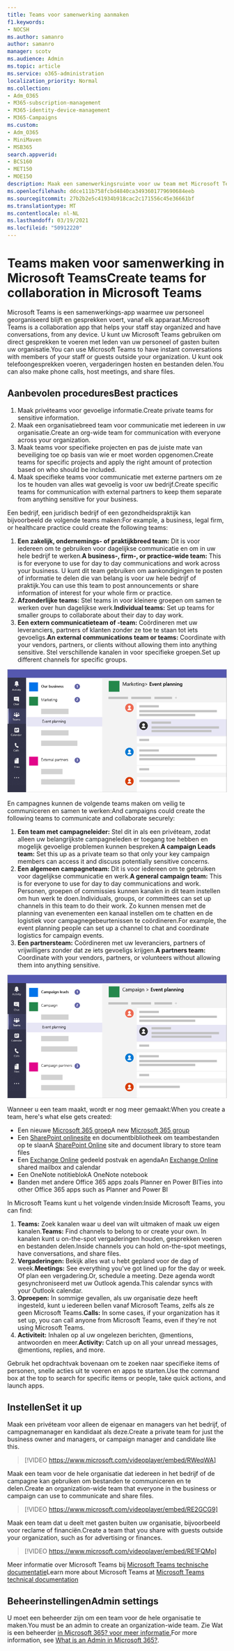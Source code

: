 ```yaml
---
title: Teams voor samenwerking aanmaken
f1.keywords:
- NOCSH
ms.author: samanro
author: samanro
manager: scotv
ms.audience: Admin
ms.topic: article
ms.service: o365-administration
localization_priority: Normal
ms.collection:
- Adm_O365
- M365-subscription-management
- M365-identity-device-management
- M365-Campaigns
ms.custom:
- Adm_O365
- MiniMaven
- MSB365
search.appverid:
- BCS160
- MET150
- MOE150
description: Maak een samenwerkingsruimte voor uw team met Microsoft Teams.
ms.openlocfilehash: ddce111b758fcbd4840ca3493601779690684eeb
ms.sourcegitcommit: 27b2b2e5c41934b918cac2c171556c45e36661bf
ms.translationtype: MT
ms.contentlocale: nl-NL
ms.lasthandoff: 03/19/2021
ms.locfileid: "50912220"
---
```

# <a name="create-teams-for-collaboration-in-microsoft-teams"></a><span data-ttu-id="8228c-103">Teams maken voor samenwerking in Microsoft Teams</span><span class="sxs-lookup"><span data-stu-id="8228c-103">Create teams for collaboration in Microsoft Teams</span></span>

<span data-ttu-id="8228c-104">Microsoft Teams is een samenwerkings-app waarmee uw personeel georganiseerd blijft en gesprekken voert, vanaf elk apparaat.</span><span class="sxs-lookup"><span data-stu-id="8228c-104">Microsoft Teams is a collaboration app that helps your staff stay organized and have conversations, from any device.</span></span> <span data-ttu-id="8228c-105">U kunt uw Microsoft Teams gebruiken om direct gesprekken te voeren met leden van uw personeel of gasten buiten uw organisatie.</span><span class="sxs-lookup"><span data-stu-id="8228c-105">You can use Microsoft Teams to have instant conversations with members of your staff or guests outside your organization.</span></span> <span data-ttu-id="8228c-106">U kunt ook telefoongesprekken voeren, vergaderingen hosten en bestanden delen.</span><span class="sxs-lookup"><span data-stu-id="8228c-106">You can also make phone calls, host meetings, and share files.</span></span>

## <a name="best-practices"></a><span data-ttu-id="8228c-107">Aanbevolen procedures</span><span class="sxs-lookup"><span data-stu-id="8228c-107">Best practices</span></span>

1. <span data-ttu-id="8228c-108">Maak privéteams voor gevoelige informatie.</span><span class="sxs-lookup"><span data-stu-id="8228c-108">Create private teams for sensitive information.</span></span>
1. <span data-ttu-id="8228c-109">Maak een organisatiebreed team voor communicatie met iedereen in uw organisatie.</span><span class="sxs-lookup"><span data-stu-id="8228c-109">Create an org-wide team for communication with everyone across your organization.</span></span>
1. <span data-ttu-id="8228c-110">Maak teams voor specifieke projecten en pas de juiste mate van beveiliging toe op basis van wie er moet worden opgenomen.</span><span class="sxs-lookup"><span data-stu-id="8228c-110">Create teams for specific projects and apply the right amount of protection based on who should be included.</span></span>
1. <span data-ttu-id="8228c-111">Maak specifieke teams voor communicatie met externe partners om ze los te houden van alles wat gevoelig is voor uw bedrijf.</span><span class="sxs-lookup"><span data-stu-id="8228c-111">Create specific teams for communication with external partners to keep them separate from anything sensitive for your business.</span></span>

<span data-ttu-id="8228c-112">Een bedrijf, een juridisch bedrijf of een gezondheidspraktijk kan bijvoorbeeld de volgende teams maken:</span><span class="sxs-lookup"><span data-stu-id="8228c-112">For example, a business, legal firm, or healthcare practice could create the following teams:</span></span>

1. <span data-ttu-id="8228c-113">**Een zakelijk, ondernemings- of praktijkbreed team:** Dit is voor iedereen om te gebruiken voor dagelijkse communicatie en om in uw hele bedrijf te werken.</span><span class="sxs-lookup"><span data-stu-id="8228c-113">**A business-, firm-, or practice-wide team:** This is for everyone to use for day to day communications and work across your business.</span></span> <span data-ttu-id="8228c-114">U kunt dit team gebruiken om aankondigingen te posten of informatie te delen die van belang is voor uw hele bedrijf of praktijk.</span><span class="sxs-lookup"><span data-stu-id="8228c-114">You can use this team to post announcements or share information of interest for your whole firm or practice.</span></span>
1. <span data-ttu-id="8228c-115">**Afzonderlijke teams:** Stel teams in voor kleinere groepen om samen te werken over hun dagelijkse werk.</span><span class="sxs-lookup"><span data-stu-id="8228c-115">**Individual teams:** Set up teams for smaller groups to collaborate about their day to day work.</span></span>
1. <span data-ttu-id="8228c-116">**Een extern communicatieteam of -team:** Coördineren met uw leveranciers, partners of klanten zonder ze toe te staan tot iets gevoeligs.</span><span class="sxs-lookup"><span data-stu-id="8228c-116">**An external communications team or teams:** Coordinate with your vendors, partners, or clients without allowing them into anything sensitive.</span></span> <span data-ttu-id="8228c-117">Stel verschillende kanalen in voor specifieke groepen.</span><span class="sxs-lookup"><span data-stu-id="8228c-117">Set up different channels for specific groups.</span></span>

![Diagram van een Microsoft Teams met drie afzonderlijke teams om veilige communicatie en samenwerking binnen een bedrijf mogelijk te maken](../media/m365-democracy-teams-business-collab.png)

<span data-ttu-id="8228c-119">En campagnes kunnen de volgende teams maken om veilig te communiceren en samen te werken:</span><span class="sxs-lookup"><span data-stu-id="8228c-119">And campaigns could create the following teams to communicate and collaborate securely:</span></span>

1. <span data-ttu-id="8228c-120">**Een team met campagneleider:** Stel dit in als een privéteam, zodat alleen uw belangrijkste campagneleden er toegang toe hebben en mogelijk gevoelige problemen kunnen bespreken.</span><span class="sxs-lookup"><span data-stu-id="8228c-120">**A campaign Leads team:** Set this up as a private team so that only your key campaign members can access it and discuss potentially sensitive concerns.</span></span>
2. <span data-ttu-id="8228c-121">**Een algemeen campagneteam:** Dit is voor iedereen om te gebruiken voor dagelijkse communicatie en werk.</span><span class="sxs-lookup"><span data-stu-id="8228c-121">**A general campaign team:** This is for everyone to use for day to day communications and work.</span></span> <span data-ttu-id="8228c-122">Personen, groepen of commissies kunnen kanalen in dit team instellen om hun werk te doen.</span><span class="sxs-lookup"><span data-stu-id="8228c-122">Individuals, groups, or committees can set up channels in this team to do their work.</span></span> <span data-ttu-id="8228c-123">Zo kunnen mensen met de planning van evenementen een kanaal instellen om te chatten en de logistiek voor campagnegebeurtenissen te coördineren.</span><span class="sxs-lookup"><span data-stu-id="8228c-123">For example, the event planning people can set up a channel to chat and coordinate logistics for campaign events.</span></span>
3. <span data-ttu-id="8228c-124">**Een partnersteam:** Coördineren met uw leveranciers, partners of vrijwilligers zonder dat ze iets gevoeligs krijgen.</span><span class="sxs-lookup"><span data-stu-id="8228c-124">**A partners team:** Coordinate with your vendors, partners, or volunteers without allowing them into anything sensitive.</span></span>

![Diagram van een Microsoft Teams met drie afzonderlijke teams om veilige communicatie en samenwerking binnen een campagne mogelijk te maken](../media/m365-democracy-teams-collab.png)

<span data-ttu-id="8228c-126">Wanneer u een team maakt, wordt er nog meer gemaakt:</span><span class="sxs-lookup"><span data-stu-id="8228c-126">When you create a team, here's what else gets created:</span></span>

- <span data-ttu-id="8228c-127">Een nieuwe [Microsoft 365 groep](/MicrosoftTeams/office-365-groups)</span><span class="sxs-lookup"><span data-stu-id="8228c-127">A new [Microsoft 365 group](/MicrosoftTeams/office-365-groups)</span></span>
- <span data-ttu-id="8228c-128">Een [SharePoint onlinesite](/MicrosoftTeams/sharepoint-onedrive-interact) en documentbibliotheek om teambestanden op te slaan</span><span class="sxs-lookup"><span data-stu-id="8228c-128">A [SharePoint Online](/MicrosoftTeams/sharepoint-onedrive-interact) site and document library to store team files</span></span>
- <span data-ttu-id="8228c-129">Een [Exchange Online](/MicrosoftTeams/exchange-teams-interact) gedeeld postvak en agenda</span><span class="sxs-lookup"><span data-stu-id="8228c-129">An [Exchange Online](/MicrosoftTeams/exchange-teams-interact) shared mailbox and calendar</span></span>
- <span data-ttu-id="8228c-130">Een OneNote notitieblok</span><span class="sxs-lookup"><span data-stu-id="8228c-130">A OneNote notebook</span></span>
- <span data-ttu-id="8228c-131">Banden met andere Office 365 apps zoals Planner en Power BI</span><span class="sxs-lookup"><span data-stu-id="8228c-131">Ties into other Office 365 apps such as Planner and Power BI</span></span>

<span data-ttu-id="8228c-132">In Microsoft Teams kunt u het volgende vinden:</span><span class="sxs-lookup"><span data-stu-id="8228c-132">Inside Microsoft Teams, you can find:</span></span>

1. <span data-ttu-id="8228c-133">**Teams:** Zoek kanalen waar u deel van wilt uitmaken of maak uw eigen kanalen.</span><span class="sxs-lookup"><span data-stu-id="8228c-133">**Teams:** Find channels to belong to or create your own.</span></span> <span data-ttu-id="8228c-134">In kanalen kunt u on-the-spot vergaderingen houden, gesprekken voeren en bestanden delen.</span><span class="sxs-lookup"><span data-stu-id="8228c-134">Inside channels you can hold on-the-spot meetings, have conversations, and share files.</span></span>
2. <span data-ttu-id="8228c-135">**Vergaderingen:** Bekijk alles wat u hebt gepland voor de dag of week.</span><span class="sxs-lookup"><span data-stu-id="8228c-135">**Meetings:** See everything you've got lined up for the day or week.</span></span> <span data-ttu-id="8228c-136">Of plan een vergadering.</span><span class="sxs-lookup"><span data-stu-id="8228c-136">Or, schedule a meeting.</span></span> <span data-ttu-id="8228c-137">Deze agenda wordt gesynchroniseerd met uw Outlook agenda.</span><span class="sxs-lookup"><span data-stu-id="8228c-137">This calendar syncs with your Outlook calendar.</span></span>
3. <span data-ttu-id="8228c-138">**Oproepen:** In sommige gevallen, als uw organisatie deze heeft ingesteld, kunt u iedereen bellen vanaf Microsoft Teams, zelfs als ze geen Microsoft Teams.</span><span class="sxs-lookup"><span data-stu-id="8228c-138">**Calls:** In some cases, if your organization has it set up, you can call anyone from Microsoft Teams, even if they're not using Microsoft Teams.</span></span>
4. <span data-ttu-id="8228c-139">**Activiteit:** Inhalen op al uw ongelezen berichten, @mentions, antwoorden en meer.</span><span class="sxs-lookup"><span data-stu-id="8228c-139">**Activity:** Catch up on all your unread messages, @mentions, replies, and more.</span></span>

<span data-ttu-id="8228c-140">Gebruik het opdrachtvak bovenaan om te zoeken naar specifieke items of personen, snelle acties uit te voeren en apps te starten.</span><span class="sxs-lookup"><span data-stu-id="8228c-140">Use the command box at the top to search for specific items or people, take quick actions, and launch apps.</span></span>

## <a name="set-it-up"></a><span data-ttu-id="8228c-141">Instellen</span><span class="sxs-lookup"><span data-stu-id="8228c-141">Set it up</span></span>

<span data-ttu-id="8228c-142">Maak een privéteam voor alleen de eigenaar en managers van het bedrijf, of campagnemanager en kandidaat als deze.</span><span class="sxs-lookup"><span data-stu-id="8228c-142">Create a private team for just the business owner and managers, or campaign manager and candidate like this.</span></span>

> [!VIDEO https://www.microsoft.com/videoplayer/embed/RWeqWA]

<span data-ttu-id="8228c-143">Maak een team voor de hele organisatie dat iedereen in het bedrijf of de campagne kan gebruiken om bestanden te communiceren en te delen.</span><span class="sxs-lookup"><span data-stu-id="8228c-143">Create an organization-wide team that everyone in the business or campaign can use to communicate and share files.</span></span>

> [!VIDEO https://www.microsoft.com/videoplayer/embed/RE2GCG9]

<span data-ttu-id="8228c-144">Maak een team dat u deelt met gasten buiten uw organisatie, bijvoorbeeld voor reclame of financiën.</span><span class="sxs-lookup"><span data-stu-id="8228c-144">Create a team that you share with guests outside your organization, such as for advertising or finances.</span></span>

> [!VIDEO https://www.microsoft.com/videoplayer/embed/RE1FQMp]

<span data-ttu-id="8228c-145">Meer informatie over Microsoft Teams bij [Microsoft Teams technische documentatie](/microsoftteams/microsoft-teams)</span><span class="sxs-lookup"><span data-stu-id="8228c-145">Learn more about Microsoft Teams at [Microsoft Teams technical documentation](/microsoftteams/microsoft-teams)</span></span>

## <a name="admin-settings"></a><span data-ttu-id="8228c-146">Beheerinstellingen</span><span class="sxs-lookup"><span data-stu-id="8228c-146">Admin settings</span></span>

<span data-ttu-id="8228c-147">U moet een beheerder zijn om een team voor de hele organisatie te maken.</span><span class="sxs-lookup"><span data-stu-id="8228c-147">You must be an admin to create an organization-wide team.</span></span> <span data-ttu-id="8228c-148">Zie Wat is een beheerder [in Microsoft 365? voor meer informatie.](https://support.office.com/article/what-is-an-admin-e123627e-4892-4461-b9aa-1b6d57a5cfa4?ui=en-US&rs=en-US&ad=US)</span><span class="sxs-lookup"><span data-stu-id="8228c-148">For more information, see [What is an Admin in Microsoft 365?](https://support.office.com/article/what-is-an-admin-e123627e-4892-4461-b9aa-1b6d57a5cfa4?ui=en-US&rs=en-US&ad=US).</span></span>